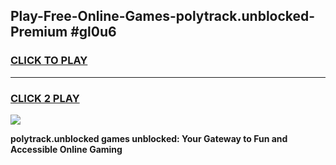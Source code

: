 
## Play-Free-Online-Games-polytrack.unblocked-Premium #gl0u6
<h3>
<a href="https://premium.freeplayer.one?title=polytrack.unblocked&ref=8M">CLICK TO PLAY</a></h3>
<hr>

<h3>
<a href="https://premium.freeplayer.one?title=polytrack.unblocked&ref=8M">CLICK 2 PLAY</a>
  
</h3>

<a href="https://premium.freeplayer.one?title=polytrack.unblocked&ref=8M"><img src="https://clearcache.store/games.png"></a>


**polytrack.unblocked games unblocked: Your Gateway to Fun and Accessible Online Gaming**

